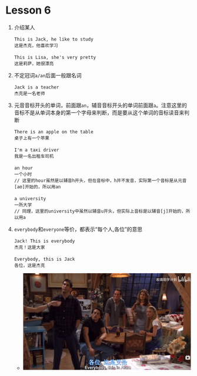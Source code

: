 # Lesson 6

1. 介绍某人

   ```
   This is Jack, he like to study
   这是杰克，他喜欢学习

   This is Lisa, she's very pretty
   这是莉萨，她很漂亮
   ```

2. 不定冠词`a/an`后面一般跟名词

   ```
   Jack is a teacher
   杰克是一名老师

   ```

3. 元音音标开头的单词，前面跟`an`，辅音音标开头的单词前面跟`a`。注意这里的音标不是从单词本身的第一个字母来判断，而是要从这个单词的音标读音来判断

   ```
   There is an apple on the table
   桌子上有一个苹果

   I'm a taxi driver
   我是一名出租车司机

   an hour
   一个小时
   // 这里的hour虽然是以辅音h开头，但在音标中，h并不发音，实际第一个音标是从元音[aʊ]开始的，所以用an

   a university
   一所大学
   // 同理，这里的university中虽然以辅音u开头，但实际上音标是以辅音[j]开始的，所以用a
   ```

4. `everybody`和`everyone`等价，都表示“每个人,各位”的意思

   ```
   Jack! This is everybody
   杰克！这是大家

   Everybody, this is Jack
   各位，这是杰克
   ```

   - ![everybody](../images/Lesson6/1.png)
